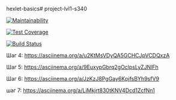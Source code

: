 hexlet-basics# project-lvl1-s340

[![Maintainability](https://api.codeclimate.com/v1/badges/a99a88d28ad37a79dbf6/maintainability)](https://codeclimate.com/github/codeclimate/codeclimate/maintainability)

[![Test Coverage](https://api.codeclimate.com/v1/badges/a99a88d28ad37a79dbf6/test_coverage)](https://codeclimate.com/github/codeclimate/codeclimate/test_coverage)

[![Build Status](https://travis-ci.org/eidolonzx/project-lvl1-s340.svg?branch=master)](https://travis-ci.org/eidolonzx/project-lvl1-s340)

Шаг 4: https://asciinema.org/a/u2KtMsVDyQA5GCHCJpVCDQxzA

Шаг 5: https://asciinema.org/a/9EuxypGbrq2gOclpsLyZJNlFh

Шаг 6: https://asciinema.org/a/JzKzJ8PgGay6KpjfsBYh9sfV9

шаг 7: https://asciinema.org/a/LiMkjrt830tKNV4Dcd1ZcfNn1
